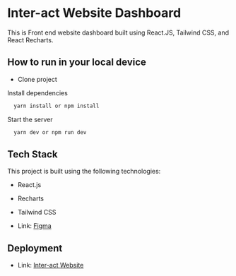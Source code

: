 # Inter-act Website Dashboard

This is Front end website dashboard built using React.JS, Tailwind CSS, and React Recharts.

## How to run in your local device
- Clone project

Install dependencies

```bash
  yarn install or npm install
```

Start the server

```bash
  yarn dev or npm run dev
```

## Tech Stack

This project is built using the following technologies:

- React.js
- Recharts
- Tailwind CSS

- Link: [Figma](https://www.figma.com/file/Mh2DJSBXABOmdaoveOlYYO/%5BFE%5B-Candidate-Test?node-id=2-2160)

## Deployment

- Link: [Inter-act Website](rassyaabiwafa-inter-act-dashboard.vercel.app)
